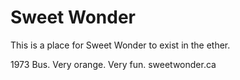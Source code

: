 # Sweet Wonder
This is a place for Sweet Wonder to exist in the ether. 

1973 Bus. Very orange. Very fun.
sweetwonder.ca

